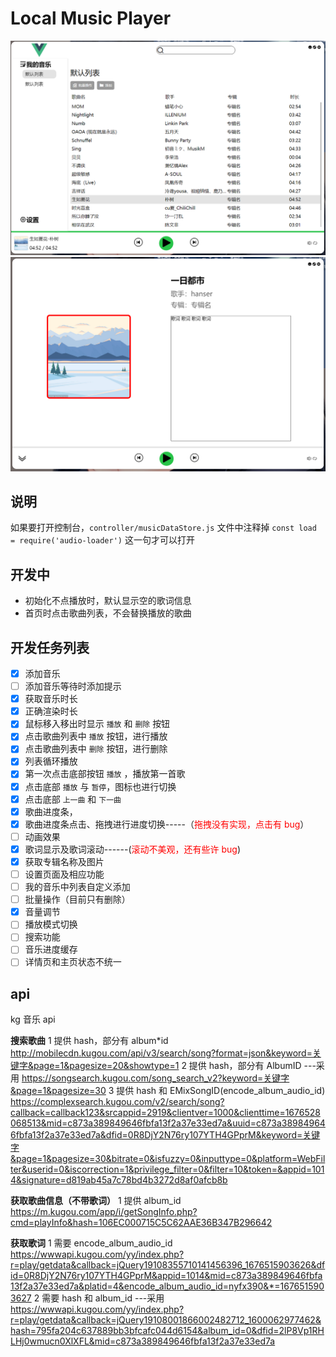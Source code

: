 # Local Music Player

![](UI/Snipaste_2023-02-11_17-16-23.png)
![](UI/Snipaste_2023-02-11_17-16-41.png)

## 说明

如果要打开控制台，`controller/musicDataStore.js` 文件中注释掉 `const load = require('audio-loader')` 这一句才可以打开

## 开发中

- 初始化不点播放时，默认显示空的歌词信息
- 首页时点击歌曲列表，不会替换播放的歌曲

## 开发任务列表

- [x] 添加音乐
- [ ] 添加音乐等待时添加提示
- [x] 获取音乐时长
- [x] 正确渲染时长
- [x] 鼠标移入移出时显示 `播放` 和 `删除` 按钮
- [x] 点击歌曲列表中 `播放` 按钮，进行播放
- [x] 点击歌曲列表中 `删除` 按钮，进行删除
- [x] 列表循环播放
- [x] 第一次点击底部按钮 `播放` ，播放第一首歌
- [x] 点击底部 `播放` 与 `暂停`，图标也进行切换
- [x] 点击底部 `上一曲` 和 `下一曲`
- [x] 歌曲进度条，
- [x] 歌曲进度条点击、拖拽进行进度切换-----（<span style="color:red">拖拽没有实现，点击有 bug</span>）
- [ ] 动画效果
- [x] 歌词显示及歌词滚动------(<span style="color:red">滚动不美观，还有些许 bug</span>)
- [x] 获取专辑名称及图片
- [ ] 设置页面及相应功能
- [ ] 我的音乐中列表自定义添加
- [ ] 批量操作（目前只有删除）
- [x] 音量调节
- [ ] 播放模式切换
- [ ] 搜索功能
- [ ] 音乐进度缓存
- [ ] 详情页和主页状态不统一

## api

kg 音乐 api

**搜索歌曲**
1 提供 hash，部分有 album\*id
http://mobilecdn.kugou.com/api/v3/search/song?format=json&keyword=关键字&page=1&pagesize=20&showtype=1
2 提供 hash，部分有 AlbumID ---采用
https://songsearch.kugou.com/song_search_v2?keyword=关键字&page=1&pagesize=30
3 提供 hash 和 EMixSongID(encode_album_audio_id)
https://complexsearch.kugou.com/v2/search/song?callback=callback123&srcappid=2919&clientver=1000&clienttime=1676528068513&mid=c873a389849646fbfa13f2a37e33ed7a&uuid=c873a389849646fbfa13f2a37e33ed7a&dfid=0R8DjY2N76ry107YTH4GPprM&keyword=关键字&page=1&pagesize=30&bitrate=0&isfuzzy=0&inputtype=0&platform=WebFilter&userid=0&iscorrection=1&privilege_filter=0&filter=10&token=&appid=1014&signature=d819ab45a7c78bd4b3272d8af0afcb8b

**获取歌曲信息（不带歌词）**
1 提供 album_id
https://m.kugou.com/app/i/getSongInfo.php?cmd=playInfo&hash=106EC000715C5C62AAE36B347B296642

**获取歌词**
1 需要 encode_album_audio_id
https://wwwapi.kugou.com/yy/index.php?r=play/getdata&callback=jQuery19108355710141456396_1676515903626&dfid=0R8DjY2N76ry107YTH4GPprM&appid=1014&mid=c873a389849646fbfa13f2a37e33ed7a&platid=4&encode_album_audio_id=nyfx390&*=1676515903627
2 需要 hash 和 album_id ---采用
https://wwwapi.kugou.com/yy/index.php?r=play/getdata&callback=jQuery19108001866002482712_1600062977462&hash=795fa204c637889bb3bfcafc044d6154&album_id=0&dfid=2lP8Vp1RHLHj0wmucn0XlXFL&mid=c873a389849646fbfa13f2a37e33ed7a
